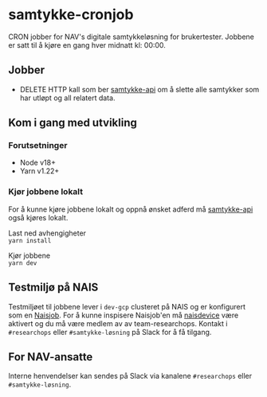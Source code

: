 # samtykke-cronjob
CRON jobber for NAV's digitale samtykkeløsning for brukertester. Jobbene er satt til å kjøre en gang hver midnatt kl: 00:00. 

## Jobber
- DELETE HTTP kall som ber [samtykke-api](https://github.com/navikt/samtykke-api) om å slette alle samtykker som har utløpt og all relatert data.

## Kom i gang med utvikling

### Forutsetninger
- Node v18+
- Yarn v1.22+

### Kjør jobbene lokalt
For å kunne kjøre jobbene lokalt og oppnå ønsket adferd må [samtykke-api](https://github.com/navikt/samtykke-api) også kjøres lokalt.

Last ned avhengigheter \
`yarn install`

Kjør jobbene \
`yarn dev`

## Testmiljø på NAIS
Testmiljøet til jobbene lever i `dev-gcp` clusteret på NAIS og er konfigurert som en [Naisjob](https://doc.nais.io/naisjob/?h=naisjo). For å kunne inspisere Naisjob'en må [naisdevice](https://doc.nais.io/device/?h=naisde) være aktivert og du må være medlem av av team-researchops. Kontakt i `#researchops` eller `#samtykke-løsning` på Slack for å få tilgang.

## For NAV-ansatte
Interne henvendelser kan sendes på Slack via kanalene `#researchops` eller `#samtykke-løsning`.
